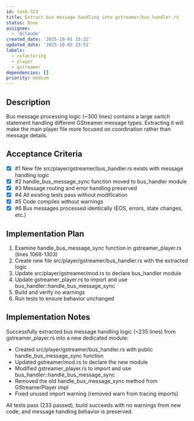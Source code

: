 ```yaml
---
id: task-323
title: Extract bus message handling into gstreamer/bus_handler.rs
status: Done
assignee:
  - '@claude'
created_date: '2025-10-01 15:22'
updated_date: '2025-10-02 23:51'
labels:
  - refactoring
  - player
  - gstreamer
dependencies: []
priority: medium
---
```


## Description

<!-- SECTION:DESCRIPTION:BEGIN -->
Bus message processing logic (~300 lines) contains a large switch statement handling different GStreamer message types. Extracting it will make the main player file more focused on coordination rather than message details.
<!-- SECTION:DESCRIPTION:END -->

## Acceptance Criteria
<!-- AC:BEGIN -->
- [x] #1 New file src/player/gstreamer/bus_handler.rs exists with message handling logic
- [x] #2 handle_bus_message_sync function moved to bus_handler module
- [x] #3 Message routing and error handling preserved
- [x] #4 All existing tests pass without modification
- [x] #5 Code compiles without warnings
- [x] #6 Bus messages processed identically (EOS, errors, state changes, etc.)
<!-- AC:END -->

## Implementation Plan

<!-- SECTION:PLAN:BEGIN -->
1. Examine handle_bus_message_sync function in gstreamer_player.rs (lines 1068-1303)
2. Create new file src/player/gstreamer/bus_handler.rs with the extracted logic
3. Update src/player/gstreamer/mod.rs to declare bus_handler module
4. Update gstreamer_player.rs to import and use bus_handler::handle_bus_message_sync
5. Build and verify no warnings
6. Run tests to ensure behavior unchanged
<!-- SECTION:PLAN:END -->

## Implementation Notes

<!-- SECTION:NOTES:BEGIN -->
Successfully extracted bus message handling logic (~235 lines) from gstreamer_player.rs into a new dedicated module:

- Created src/player/gstreamer/bus_handler.rs with public handle_bus_message_sync function
- Updated gstreamer/mod.rs to declare the new module
- Modified gstreamer_player.rs to import and use bus_handler::handle_bus_message_sync
- Removed the old handle_bus_message_sync method from GStreamerPlayer impl
- Fixed unused import warning (removed warn from tracing imports)

All tests pass (233 passed), build succeeds with no warnings from new code, and message handling behavior is preserved.
<!-- SECTION:NOTES:END -->
